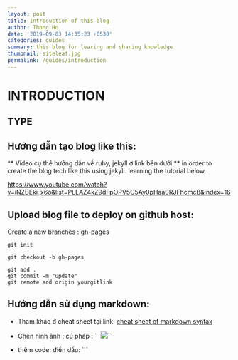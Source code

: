 ```yaml
---
layout: post
title: Introduction of this blog
author: Thong Ho
date: '2019-09-03 14:35:23 +0530'
categories: guides
summary: this blog for learing and sharing knowledge
thumbnail: siteleaf.jpg
permalink: /guides/introduction
---
```


# INTRODUCTION
## TYPE


## Hướng dẫn tạo blog like this:
** Video cụ thể hướng dẫn về ruby, jekyll ở link bên dưới **
in order to create the blog tech like this using jekyll. learning the tutorial below. 

https://www.youtube.com/watch?v=iNZBEki_x6o&list=PLLAZ4kZ9dFpOPV5C5Ay0pHaa0RJFhcmcB&index=16


## Upload blog file to deploy on github host:
Create a new branches : gh-pages
```
git init

git checkout -b gh-pages

git add .
git commit -m "update"
git remote add origin yourgitlink

```

## Hướng dẫn sử dụng markdown:
- Tham khảo ở cheat sheet tại link:
[cheat sheat of markdown syntax](https://www.markdownguide.org/cheat-sheet/)
- Chèn hình ảnh :
cú pháp : 
```![](image.png)``

- thêm code: 
điền dấu: ```


